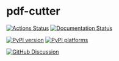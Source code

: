 # pdf-cutter

[![Actions Status][actions-badge]][actions-link]
[![Documentation Status][rtd-badge]][rtd-link]

[![PyPI version][pypi-version]][pypi-link]
[![PyPI platforms][pypi-platforms]][pypi-link]

[![GitHub Discussion][github-discussions-badge]][github-discussions-link]

<!-- prettier-ignore-start -->
[actions-badge]:            https://github.com/renefritze/pdf-cutter/workflows/CI/badge.svg
[actions-link]:             https://github.com/renefritze/pdf-cutter/actions
[github-discussions-badge]: https://img.shields.io/static/v1?label=Discussions&message=Ask&color=blue&logo=github
[github-discussions-link]:  https://github.com/renefritze/pdf-cutter/discussions
[pypi-link]:                https://pypi.org/project/pdf-cutter/
[pypi-platforms]:           https://img.shields.io/pypi/pyversions/pdf-cutter
[pypi-version]:             https://img.shields.io/pypi/v/pdf-cutter
[rtd-badge]:                https://readthedocs.org/projects/pdf-cutter/badge/?version=latest
[rtd-link]:                 https://pdf-cutter.readthedocs.io/en/latest/?badge=latest

<!-- prettier-ignore-end -->
